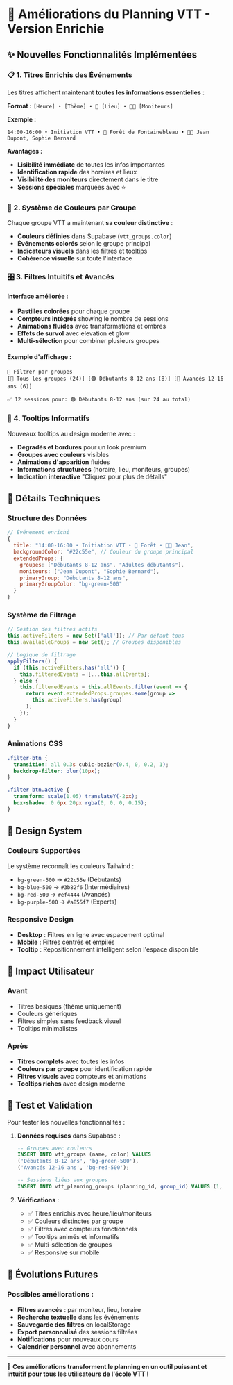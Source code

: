 # 🎯 Améliorations du Planning VTT - Version Enrichie

## ✨ Nouvelles Fonctionnalités Implémentées

### 📋 1. Titres Enrichis des Événements

Les titres affichent maintenant **toutes les informations essentielles** :

**Format :** `[Heure] • [Thème] • 📍 [Lieu] • 👨‍🏫 [Moniteurs]`

**Exemple :** 
```
14:00-16:00 • Initiation VTT • 📍 Forêt de Fontainebleau • 👨‍🏫 Jean Dupont, Sophie Bernard
```

**Avantages :**
- **Lisibilité immédiate** de toutes les infos importantes
- **Identification rapide** des horaires et lieux
- **Visibilité des moniteurs** directement dans le titre
- **Sessions spéciales** marquées avec ⭐

### 🎨 2. Système de Couleurs par Groupe

Chaque groupe VTT a maintenant **sa couleur distinctive** :

- **Couleurs définies** dans Supabase (`vtt_groups.color`)
- **Événements colorés** selon le groupe principal
- **Indicateurs visuels** dans les filtres et tooltips
- **Cohérence visuelle** sur toute l'interface

### 🎛️ 3. Filtres Intuitifs et Avancés

#### Interface améliorée :
- **Pastilles colorées** pour chaque groupe
- **Compteurs intégrés** showing le nombre de sessions
- **Animations fluides** avec transformations et ombres
- **Effets de survol** avec elevation et glow
- **Multi-sélection** pour combiner plusieurs groupes

#### Exemple d'affichage :
```
🎯 Filtrer par groupes
[🔵 Tous les groupes (24)] [🟢 Débutants 8-12 ans (8)] [🔴 Avancés 12-16 ans (6)]

✅ 12 sessions pour: 🟢 Débutants 8-12 ans (sur 24 au total)
```

### 💬 4. Tooltips Informatifs

Nouveaux tooltips au design moderne avec :
- **Dégradés et bordures** pour un look premium
- **Groupes avec couleurs** visibles
- **Animations d'apparition** fluides
- **Informations structurées** (horaire, lieu, moniteurs, groupes)
- **Indication interactive** "Cliquez pour plus de détails"

## 🔧 Détails Techniques

### Structure des Données

```javascript
// Événement enrichi
{
  title: "14:00-16:00 • Initiation VTT • 📍 Forêt • 👨‍🏫 Jean",
  backgroundColor: "#22c55e", // Couleur du groupe principal
  extendedProps: {
    groupes: ["Débutants 8-12 ans", "Adultes débutants"],
    moniteurs: ["Jean Dupont", "Sophie Bernard"],
    primaryGroup: "Débutants 8-12 ans",
    primaryGroupColor: "bg-green-500"
  }
}
```

### Système de Filtrage

```javascript
// Gestion des filtres actifs
this.activeFilters = new Set(['all']); // Par défaut tous
this.availableGroups = new Set(); // Groupes disponibles

// Logique de filtrage
applyFilters() {
  if (this.activeFilters.has('all')) {
    this.filteredEvents = [...this.allEvents];
  } else {
    this.filteredEvents = this.allEvents.filter(event => {
      return event.extendedProps.groupes.some(group => 
        this.activeFilters.has(group)
      );
    });
  }
}
```

### Animations CSS

```css
.filter-btn {
  transition: all 0.3s cubic-bezier(0.4, 0, 0.2, 1);
  backdrop-filter: blur(10px);
}

.filter-btn.active {
  transform: scale(1.05) translateY(-2px);
  box-shadow: 0 6px 20px rgba(0, 0, 0, 0.15);
}
```

## 🎨 Design System

### Couleurs Supportées

Le système reconnaît les couleurs Tailwind :
- `bg-green-500` → `#22c55e` (Débutants)
- `bg-blue-500` → `#3b82f6` (Intermédiaires) 
- `bg-red-500` → `#ef4444` (Avancés)
- `bg-purple-500` → `#a855f7` (Experts)

### Responsive Design

- **Desktop** : Filtres en ligne avec espacement optimal
- **Mobile** : Filtres centrés et empilés
- **Tooltip** : Repositionnement intelligent selon l'espace disponible

## 🚀 Impact Utilisateur

### Avant
- Titres basiques (thème uniquement)
- Couleurs génériques
- Filtres simples sans feedback visuel
- Tooltips minimalistes

### Après  
- **Titres complets** avec toutes les infos
- **Couleurs par groupe** pour identification rapide
- **Filtres visuels** avec compteurs et animations
- **Tooltips riches** avec design moderne

## 📱 Test et Validation

Pour tester les nouvelles fonctionnalités :

1. **Données requises** dans Supabase :
   ```sql
   -- Groupes avec couleurs
   INSERT INTO vtt_groups (name, color) VALUES 
   ('Débutants 8-12 ans', 'bg-green-500'),
   ('Avancés 12-16 ans', 'bg-red-500');
   
   -- Sessions liées aux groupes
   INSERT INTO vtt_planning_groups (planning_id, group_id) VALUES (1, 1);
   ```

2. **Vérifications** :
   - ✅ Titres enrichis avec heure/lieu/moniteurs
   - ✅ Couleurs distinctes par groupe
   - ✅ Filtres avec compteurs fonctionnels
   - ✅ Tooltips animés et informatifs
   - ✅ Multi-sélection de groupes
   - ✅ Responsive sur mobile

## 🔮 Évolutions Futures

### Possibles améliorations :
- **Filtres avancés** : par moniteur, lieu, horaire
- **Recherche textuelle** dans les événements
- **Sauvegarde des filtres** en localStorage
- **Export personnalisé** des sessions filtrées
- **Notifications** pour nouveaux cours
- **Calendrier personnel** avec abonnements

---

**🎯 Ces améliorations transforment le planning en un outil puissant et intuitif pour tous les utilisateurs de l'école VTT !**
